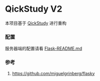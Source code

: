 # QickStudy V2

本项目基于 [QickStudy](https://github.com/C4skg/QickStudy) 进行重构

### 配置

服务器端的配置请看 [Flask-README.md](/api/README.md)


### 参考

1. https://github.com/miguelgrinberg/flasky